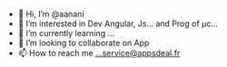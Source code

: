 - 👋 Hi, I’m @aanani
- 👀 I’m interested in Dev Angular, Js... and Prog of µc...
- 🌱 I’m currently learning ...
- 💞️ I’m looking to collaborate on App
- 📫 How to reach me ...service@appsdeal.fr

<!---
aanani/aanani is a ✨ special ✨ repository because its `README.md` (this file) appears on your GitHub profile.
You can click the Preview link to take a look at your changes.
--->
